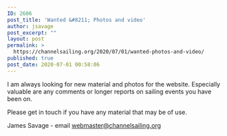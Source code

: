 ```yaml
---
ID: 2606
post_title: 'Wanted &#8211; Photos and video'
author: jsavage
post_excerpt: ""
layout: post
permalink: >
  https://channelsailing.org/2020/07/01/wanted-photos-and-video/
published: true
post_date: 2020-07-01 00:58:06
---
```

<!-- wp:paragraph -->
<p>I am always looking for new material and photos for the website.  Especially valuable are any comments or longer reports on sailing events you have been on.  </p>
<!-- /wp:paragraph -->

<!-- wp:paragraph -->
<p>Please get in touch if you have any material that may be of use.</p>
<!-- /wp:paragraph -->

<!-- wp:paragraph -->
<p>James Savage - email <a href="mailto:webmaster@channelsailing.org?subject=Enquiry from website post about photos">webmaster@channelsailing.org</a></p>
<!-- /wp:paragraph -->